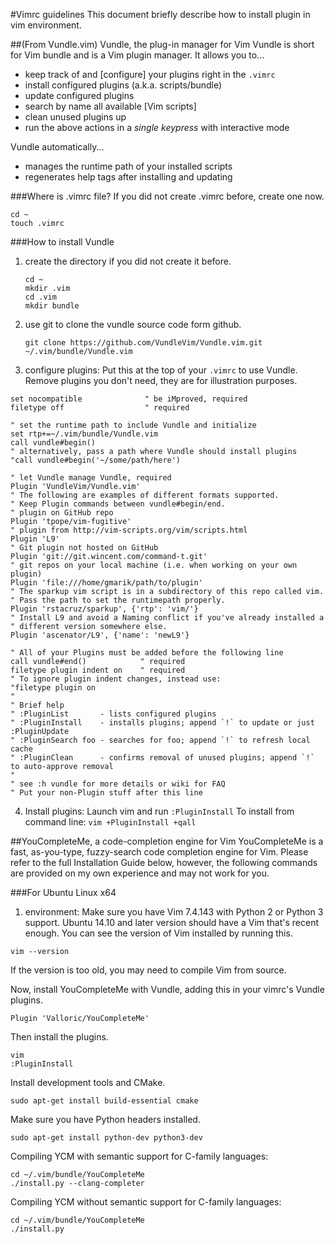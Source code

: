 #Vimrc guidelines
This document briefly describe how to install plugin in vim environment.


##(From Vundle.vim) Vundle, the plug-in manager for Vim
Vundle is short for Vim bundle and is a Vim plugin manager.
It allows you to...
* keep track of and [configure] your plugins right in the `.vimrc`
* install configured plugins (a.k.a. scripts/bundle)
* update configured plugins
* search by name all available [Vim scripts]
* clean unused plugins up
* run the above actions in a *single keypress* with interactive mode

Vundle automatically...

* manages the runtime path of your installed scripts
* regenerates help tags after installing and updating

###Where is .vimrc file?
If you did not create .vimrc before, create one now.
```
cd ~
touch .vimrc
```

###How to install Vundle
1. create the directory if you did not create it before.
    ```
    cd ~
    mkdir .vim
    cd .vim
    mkdir bundle
    ```

2. use git to clone the vundle source code form github.
    ```
    git clone https://github.com/VundleVim/Vundle.vim.git ~/.vim/bundle/Vundle.vim
    ```

3. configure plugins:
Put this at the top of your `.vimrc` to use Vundle. Remove plugins you don't need, they are for illustration purposes.
```vim
set nocompatible              " be iMproved, required
filetype off                  " required

" set the runtime path to include Vundle and initialize
set rtp+=~/.vim/bundle/Vundle.vim
call vundle#begin()
" alternatively, pass a path where Vundle should install plugins
"call vundle#begin('~/some/path/here')

" let Vundle manage Vundle, required
Plugin 'VundleVim/Vundle.vim'
" The following are examples of different formats supported.
" Keep Plugin commands between vundle#begin/end.
" plugin on GitHub repo
Plugin 'tpope/vim-fugitive'
" plugin from http://vim-scripts.org/vim/scripts.html
Plugin 'L9'
" Git plugin not hosted on GitHub
Plugin 'git://git.wincent.com/command-t.git'
" git repos on your local machine (i.e. when working on your own plugin)
Plugin 'file:///home/gmarik/path/to/plugin'
" The sparkup vim script is in a subdirectory of this repo called vim.
" Pass the path to set the runtimepath properly.
Plugin 'rstacruz/sparkup', {'rtp': 'vim/'}
" Install L9 and avoid a Naming conflict if you've already installed a
" different version somewhere else.
Plugin 'ascenator/L9', {'name': 'newL9'}

" All of your Plugins must be added before the following line
call vundle#end()            " required
filetype plugin indent on    " required
" To ignore plugin indent changes, instead use:
"filetype plugin on
"
" Brief help
" :PluginList       - lists configured plugins
" :PluginInstall    - installs plugins; append `!` to update or just :PluginUpdate
" :PluginSearch foo - searches for foo; append `!` to refresh local cache
" :PluginClean      - confirms removal of unused plugins; append `!` to auto-approve removal
"
" see :h vundle for more details or wiki for FAQ
" Put your non-Plugin stuff after this line
```

4. Install plugins:
Launch vim and run `:PluginInstall`
To install from command line: `vim +PluginInstall +qall`

##YouCompleteMe, a code-completion engine for Vim
YouCompleteMe is a fast, as-you-type, fuzzy-search code completion engine for Vim.
Please refer to the full Installation Guide below, however, the following commands are provided on my own experience and may not work for you.

###For Ubuntu Linux x64
1. environment:
Make sure you have Vim 7.4.143 with Python 2 or Python 3 support.
Ubuntu 14.10 and later version should have a Vim that's recent enough.
You can see the version of Vim installed by running this.
```
vim --version
``` 
If the version is too old, you may need to compile Vim from source.

Now, install YouCompleteMe with Vundle, adding this in your vimrc's Vundle plugins.
```
Plugin 'Valloric/YouCompleteMe'
```
Then install the plugins.
```
vim
:PluginInstall
```

Install development tools and CMake.
```
sudo apt-get install build-essential cmake
```

Make sure you have Python headers installed.
```
sudo apt-get install python-dev python3-dev
```

Compiling YCM with semantic support for C-family languages:
```
cd ~/.vim/bundle/YouCompleteMe
./install.py --clang-completer
```

Compiling YCM without semantic support for C-family languages:
```
cd ~/.vim/bundle/YouCompleteMe
./install.py
```
